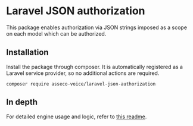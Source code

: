 # Laravel JSON authorization

This package enables authorization via JSON strings imposed
as a scope on each model which can be authorized.

## Installation

Install the package through composer. It is automatically registered
as a Laravel service provider, so no additional actions are required.

``composer require asseco-voice/laravel-json-authorization``

## In depth

For detailed engine usage and logic, refer to 
[this readme](https://github.com/asseco-voice/laravel-json-query-builder).
